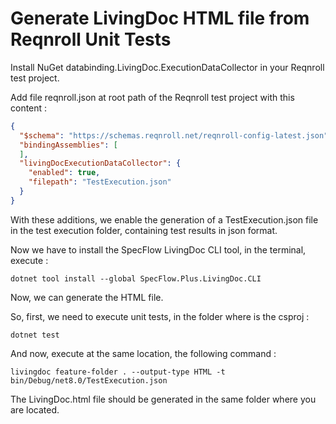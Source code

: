 



# Generate LivingDoc HTML file from Reqnroll Unit Tests



Install NuGet databinding.LivingDoc.ExecutionDataCollector in your Reqnroll test project.



Add file reqnroll.json at root path of the Reqnroll test project with this content :

```json
{
  "$schema": "https://schemas.reqnroll.net/reqnroll-config-latest.json",
  "bindingAssemblies": [
  ],
  "livingDocExecutionDataCollector": {
    "enabled": true,
    "filepath": "TestExecution.json"
  }
}
```



With these additions, we enable the generation of a TestExecution.json file in the test execution folder, containing test results in json format.



Now we have to install the SpecFlow LivingDoc CLI tool, in the terminal, execute : 

```batch
dotnet tool install --global SpecFlow.Plus.LivingDoc.CLI
```



Now, we can generate the HTML file. 

So, first, we need to execute unit tests, in the folder where is the csproj : 

```batch
dotnet test
```



And now, execute at the same location, the following command  :

```batch
livingdoc feature-folder . --output-type HTML -t bin/Debug/net8.0/TestExecution.json
```



The LivingDoc.html file should be generated in the same folder where you are located.




